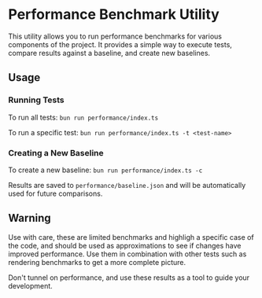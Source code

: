 # Performance Benchmark Utility

This utility allows you to run performance benchmarks for various components of the project. It provides a simple way to execute tests, compare results against a baseline, and create new baselines.

## Usage

### Running Tests

To run all tests:
`bun run performance/index.ts`

To run a specific test:
`bun run performance/index.ts -t <test-name>`

### Creating a New Baseline

To create a new baseline:
`bun run performance/index.ts -c`

Results are saved to `performance/baseline.json` and will be automatically used for future comparisons.

## Warning

Use with care, these are limited benchmarks and highligh a specific case of the code, and should be used as approximations to see if changes have improved performance. Use them in combination with other tests such as rendering benchmarks to get a more complete picture.

Don't tunnel on performance, and use these results as a tool to guide your development.
